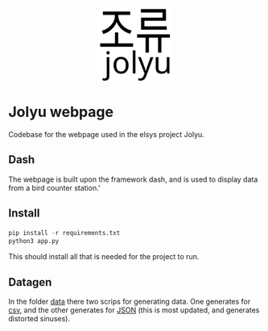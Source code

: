 <p align="center">
  <img height="150" src="./assets/jolyu.svg">
</p>

# Jolyu webpage

Codebase for the webpage used in the elsys project Jolyu.

## Dash

The webpage is built upon the framework dash, and is used to display data from a bird counter station.'

## Install

```python
pip install -r requirements.txt
python3 app.py
```

This should install all that is needed for the project to run.

## Datagen

In the folder [data](data/) there two scrips for generating data. One generates for [csv](data/dataGenToCSV.py), and the other generates for [JSON](data/dataGenToDatabase.py) (this is most updated, and generates distorted sinuses).

